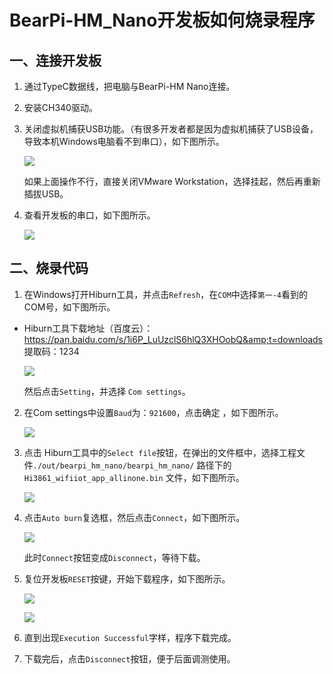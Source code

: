 # BearPi-HM_Nano开发板如何烧录程序<a name="ZH-CN_TOPIC_0000001053302600"></a>

## 一、连接开发板
1. 通过TypeC数据线，把电脑与BearPi-HM Nano连接。

2. 安装CH340驱动。

3. 关闭虚拟机捕获USB功能。（有很多开发者都是因为虚拟机捕获了USB设备，导致本机Windows电脑看不到串口），如下图所示。

    ![](figures/关闭虚拟机捕获USB.png)

    如果上面操作不行，直接关闭VMware Workstation，选择挂起，然后再重新插拔USB。

4. 查看开发板的串口，如下图所示。

    ![](figures/获取到开发板串口号.png)

## 二、烧录代码
1. 在Windows打开Hiburn工具，并点击`Refresh`，在`COM`中选择`第一-4`看到的COM号，如下图所示。
- Hiburn工具下载地址（百度云）：https://pan.baidu.com/s/1i6P_LuUzclS6hlQ3XHOobQ&amp;t=downloads 提取码：1234



    ![](figures/HiBurn主界面.png)

    然后点击`Setting`，并选择 `Com settings`。

2. 在Com settings中设置`Baud`为：`921600`，点击确定 ，如下图所示。   

    ![](figures/HiBurn_Comsettings.png)

3. 点击 Hiburn工具中的`Select file`按钮，在弹出的文件框中，选择工程文件`./out/bearpi_hm_nano/bearpi_hm_nano/` 路径下的`Hi3861_wifiiot_app_allinone.bin` 文件，如下图所示。

    ![](figures/HiBurn_打开文件.png)

4. 点击`Auto burn`复选框，然后点击`Connect`，如下图所示。

    ![](figures/HiBurn准备下载.png)

    此时`Connect`按钮变成`Disconnect`，等待下载。

5. 复位开发板`RESET`按键，开始下载程序，如下图所示。

    ![](figures/复位开发板.png)

    ![](figures/Hiburn_下载程序中.png)

    
6. 直到出现`Execution Successful`字样，程序下载完成。

7. 下载完后，点击`Disconnect`按钮，便于后面调测使用。

